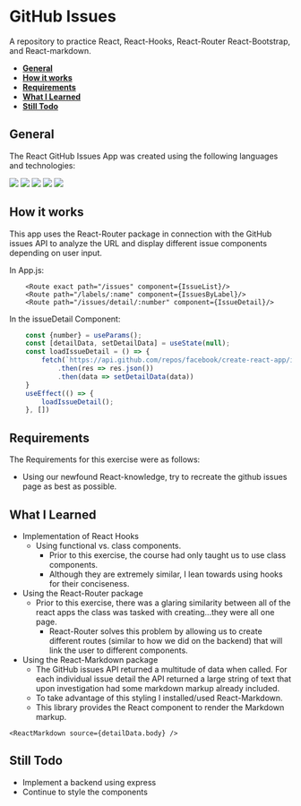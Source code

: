 # **GitHub Issues** <!-- omit in toc -->

A repository to practice React, React-Hooks, React-Router React-Bootstrap, and React-markdown.

- [**General**](#general)
- [**How it works**](#how-it-works)
- [**Requirements**](#requirements)
- [**What I Learned**](#what-i-learned)
- [**Still Todo**](#still-todo)

## **General**

The React GitHub Issues App was created using the following languages and technologies:

<img src="https://img.shields.io/badge/react%20-%2320232a.svg?&style=for-the-badge&logo=react&logoColor=%2361DAFB"/>
<img src="https://img.shields.io/badge/bootstrap%20-%23563D7C.svg?&style=for-the-badge&logo=bootstrap&logoColor=white"/>
<img src="https://img.shields.io/badge/javascript%20-%23323330.svg?&style=for-the-badge&logo=javascript&logoColor=%23F7DF1E"/>
<img src="https://img.shields.io/badge/html5%20-%23E34F26.svg?&style=for-the-badge&logo=html5&logoColor=white"/>
<img src="https://img.shields.io/badge/css3%20-%231572B6.svg?&style=for-the-badge&logo=css3&logoColor=white"/>

## **How it works**

This app uses the React-Router package in connection with the GitHub issues API to analyze the URL and display different issue components depending on user input.

In App.js:
```JSX
    <Route exact path="/issues" component={IssueList}/>
    <Route path="/labels/:name" component={IssuesByLabel}/>
    <Route path="/issues/detail/:number" component={IssueDetail}/>
```

In the issueDetail Component:
```JavaScript
    const {number} = useParams();
    const [detailData, setDetailData] = useState(null);
    const loadIssueDetail = () => {
        fetch(`https://api.github.com/repos/facebook/create-react-app/issues/${number}`)
            .then(res => res.json())
            .then(data => setDetailData(data))
    }
    useEffect(() => {
        loadIssueDetail();
    }, [])
```
<!-- 
## **How to Use**
* Add a gif
 -->

## **Requirements**
The Requirements for this exercise were as follows: 
* Using our newfound React-knowledge, try to recreate the github issues page as best as possible.


## **What I Learned**
* Implementation of React Hooks
  * Using functional vs. class components.
    * Prior to this exercise, the course had only taught us to use class components.
    * Although they are extremely similar, I lean towards using hooks for their conciseness.
* Using the React-Router package
  * Prior to this exercise, there was a glaring similarity between all of the react apps the class was tasked with creating...they were all one page.
    * React-Router solves this problem by allowing us to create different routes (similar to how we did on the backend) that will link the user to different components.
* Using the React-Markdown package
  * The GitHub issues API returned a multitude of data when called. For each individual issue detail the API returned a large string of text that upon investigation had some markdown markup already included.
  * To take advantage of this styling I installed/used React-Markdown.
  * This library provides the React component to render the Markdown markup.
```JSX
<ReactMarkdown source={detailData.body} />
```

## **Still Todo**
* Implement a backend using express
* Continue to style the components
